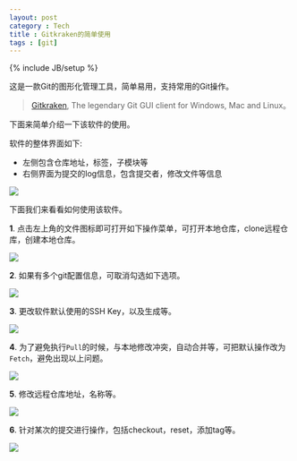 ```yaml
---
layout: post
category : Tech
title : Gitkraken的简单使用
tags : [git]
---
```

{% include JB/setup %}

这是一款Git的图形化管理工具，简单易用，支持常用的Git操作。

> [Gitkraken](https://www.gitkraken.com/), The legendary Git GUI client for Windows, Mac and Linux。

下面来简单介绍一下该软件的使用。

软件的整体界面如下:

* 左侧包含仓库地址，标签，子模块等
* 右侧界面为提交的log信息，包含提交者，修改文件等信息

![](http://cofcool.net/imgs/gitkraken-01.png)

下面我们来看看如何使用该软件。

**1**. 点击左上角的文件图标即可打开如下操作菜单，可打开本地仓库，clone远程仓库，创建本地仓库。

![](http://cofcool.net/imgs/gitkraken-02.png)

**2**. 如果有多个git配置信息，可取消勾选如下选项。

![](http://cofcool.net/imgs/gitkraken-03.png)

**3**. 更改软件默认使用的SSH Key，以及生成等。

![](http://cofcool.net/imgs/gitkraken-04.png)

**4**. 为了避免执行`Pull`的时候，与本地修改冲突，自动合并等，可把默认操作改为`Fetch`，避免出现以上问题。

![](http://cofcool.net/imgs/gitkraken-05.png)

**5**. 修改远程仓库地址，名称等。

![](http://cofcool.net/imgs/gitkraken-06.png)

**6**. 针对某次的提交进行操作，包括checkout，reset，添加tag等。

![](http://cofcool.net/imgs/gitkraken-07.png)


